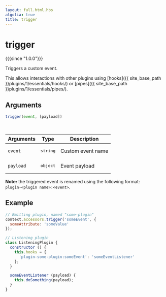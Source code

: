 ```yaml
---
layout: full.html.hbs
algolia: true
title: trigger
---
```



# trigger

{{{since "1.0.0"}}}

Triggers a custom event.

This allows interactions with other plugins using [hooks]({{ site_base_path }}plugins/1/essentials/hooks/) or [pipes]({{ site_base_path }}plugins/1/essentials/pipes/).

## Arguments

```js
trigger(event, [payload])
```

<br/>

| Arguments | Type | Description |
|-----------|------|-------------|
| `event` | <pre>string</pre> | Custom event name |
| `payload` | <pre>object</pre> | Event payload |


**Note:** the triggered event is renamed using the following format:<br/>`plugin-<plugin name>:<event>`. 

## Example

```js
// Emitting plugin, named "some-plugin"
context.accessors.trigger('someEvent', {
  someAttribute: 'someValue'
});

// Listening plugin
class ListeningPlugin {
  constructor () {
    this.hooks = {
      'plugin-some-plugin:someEvent': 'someEventListener'
    };
  }

  someEventListener (payload) {
    this.doSomething(payload);
  }
}
```
